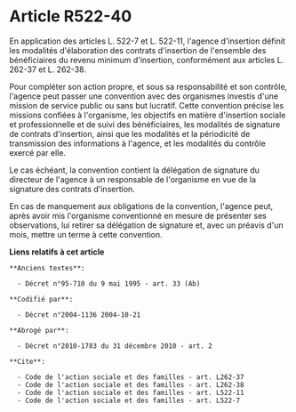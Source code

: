 # Article R522-40

En application des articles L. 522-7 et L. 522-11, l'agence d'insertion définit les modalités d'élaboration des contrats
d'insertion de l'ensemble des bénéficiaires du revenu minimum d'insertion, conformément aux articles L. 262-37 et L. 262-38.

Pour compléter son action propre, et sous sa responsabilité et son contrôle, l'agence peut passer une convention avec des
organismes investis d'une mission de service public ou sans but lucratif. Cette convention précise les missions confiées à
l'organisme, les objectifs en matière d'insertion sociale et professionnelle et de suivi des bénéficiaires, les modalités de
signature de contrats d'insertion, ainsi que les modalités et la périodicité de transmission des informations à l'agence, et
les modalités du contrôle exercé par elle.

Le cas échéant, la convention contient la délégation de signature du directeur de l'agence à un responsable de l'organisme en
vue de la signature des contrats d'insertion.

En cas de manquement aux obligations de la convention, l'agence peut, après avoir mis l'organisme conventionné en mesure de
présenter ses observations, lui retirer sa délégation de signature et, avec un préavis d'un mois, mettre un terme à cette
convention.

**Liens relatifs à cet article**

	**Anciens textes**:

	  - Décret n°95-710 du 9 mai 1995 - art. 33 (Ab)

	**Codifié par**:

	  - Décret n°2004-1136 2004-10-21

	**Abrogé par**:

	  - Décret n°2010-1783 du 31 décembre 2010 - art. 2

	**Cite**:

	  - Code de l'action sociale et des familles - art. L262-37
	  - Code de l'action sociale et des familles - art. L262-38
	  - Code de l'action sociale et des familles - art. L522-11
	  - Code de l'action sociale et des familles - art. L522-7
